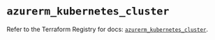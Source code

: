 # `azurerm_kubernetes_cluster`

Refer to the Terraform Registry for docs: [`azurerm_kubernetes_cluster`](https://registry.terraform.io/providers/hashicorp/azurerm/3.105.0/docs/resources/kubernetes_cluster).
